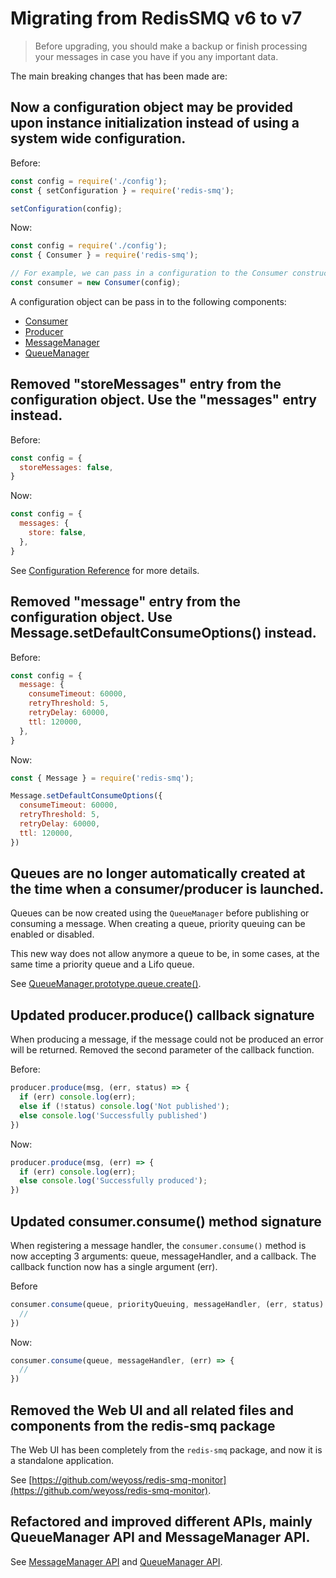 # Migrating from RedisSMQ v6 to v7

> Before upgrading, you should make a backup or finish processing your messages in case you have if you any important data.

The main breaking changes that has been made are:

## Now a configuration object may be provided upon instance initialization instead of using a system wide configuration.

Before:

```javascript
const config = require('./config');
const { setConfiguration } = require('redis-smq');

setConfiguration(config);
```

Now:

```javascript
const config = require('./config');
const { Consumer } = require('redis-smq');

// For example, we can pass in a configuration to the Consumer constructor
const consumer = new Consumer(config);
```

A configuration object can be pass in to the following components:

- [Consumer](/docs/api/consumer.md)
- [Producer](/docs/api/producer.md)
- [MessageManager](/docs/api/message-manager.md)
- [QueueManager](/docs/api/queue-manager.md)  

## Removed "storeMessages" entry from the configuration object. Use the "messages" entry instead.

Before:

```javascript
const config = {
  storeMessages: false,
}
```

Now:

```javascript
const config = {
  messages: {
    store: false,
  },
}
```

See [Configuration Reference](/docs/configuration.md) for more details.

## Removed "message" entry from the configuration object. Use Message.setDefaultConsumeOptions() instead.

Before:

```javascript
const config = {
  message: {
    consumeTimeout: 60000,
    retryThreshold: 5,
    retryDelay: 60000,
    ttl: 120000,
  },
}
```

Now:

```javascript
const { Message } = require('redis-smq');

Message.setDefaultConsumeOptions({
  consumeTimeout: 60000,
  retryThreshold: 5,
  retryDelay: 60000,
  ttl: 120000,
})
```

## Queues are no longer automatically created at the time when a consumer/producer is launched. 

Queues can be now created using the `QueueManager` before publishing or consuming a message. When creating a queue, priority queuing can be enabled or disabled.
  
This new way does not allow anymore a queue to be, in some cases, at the same time a priority queue and a Lifo queue.

See [QueueManager.prototype.queue.create()](/docs/api/queue-manager.md#queuemanagerprototypequeuecreate).

## Updated producer.produce() callback signature

When producing a message, if the message could not be produced an error will be returned. Removed the second parameter of the callback function.

Before:

```javascript
producer.produce(msg, (err, status) => {
  if (err) console.log(err);
  else if (!status) console.log('Not published');
  else console.log('Successfully published')
})
```

Now:

```javascript
producer.produce(msg, (err) => {
  if (err) console.log(err);
  else console.log('Successfully produced');
})
```

## Updated consumer.consume() method signature

When registering a message handler, the `consumer.consume()` method is now accepting 3 arguments: queue, messageHandler, and a callback. The callback function now has a single argument (err).

Before

```javascript
consumer.consume(queue, priorityQueuing, messageHandler, (err, status) => {
  //
})
```

Now:

```javascript
consumer.consume(queue, messageHandler, (err) => {
  //
})
```

## Removed the Web UI and all related files and components from the redis-smq package

The Web UI has been completely from the `redis-smq` package, and now it is a standalone application.

See [https://github.com/weyoss/redis-smq-monitor](https://github.com/weyoss/redis-smq-monitor).

## Refactored and improved different APIs, mainly QueueManager API and MessageManager API.

See [MessageManager API](/docs/api/message-manager.md) and [QueueManager API](/docs/api/queue-manager.md).